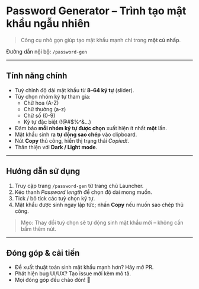 # Password Generator – Trình tạo mật khẩu ngẫu nhiên

> Công cụ nhỏ gọn giúp tạo mật khẩu mạnh chỉ trong **một cú nhấp**.

Đường dẫn nội bộ: `/password-gen`

---

## Tính năng chính

* Tuỳ chỉnh độ dài mật khẩu từ **8–64 ký tự** (slider).
* Tùy chọn nhóm ký tự tham gia: 
  * Chữ hoa (A-Z)
  * Chữ thường (a-z)
  * Chữ số (0-9)
  * Ký tự đặc biệt (!@#$%^&…)
* Đảm bảo **mỗi nhóm ký tự được chọn** xuất hiện ít nhất **một** lần.
* Mật khẩu sinh ra **tự động sao chép** vào clipboard.
* Nút **Copy** thủ công, hiển thị trạng thái *Copied!*.
* Thân thiện với **Dark / Light mode**.

---

## Hướng dẫn sử dụng

1. Truy cập trang `/password-gen` từ trang chủ Launcher.
2. Kéo thanh *Password length* để chọn độ dài mong muốn.
3. Tick / bỏ tick các tuỳ chọn ký tự.
4. Mật khẩu được sinh ngay lập tức; nhấn **Copy** nếu muốn sao chép thủ công.

> Mẹo: Thay đổi tuỳ chọn sẽ tự động sinh mật khẩu mới – không cần bấm thêm nút.

---

## Đóng góp & cải tiến

* Đề xuất thuật toán sinh mật khẩu mạnh hơn? Hãy mở PR.
* Phát hiện bug UI/UX? Tạo issue mới kèm mô tả.
* Mọi đóng góp đều chào đón! 🧡 
